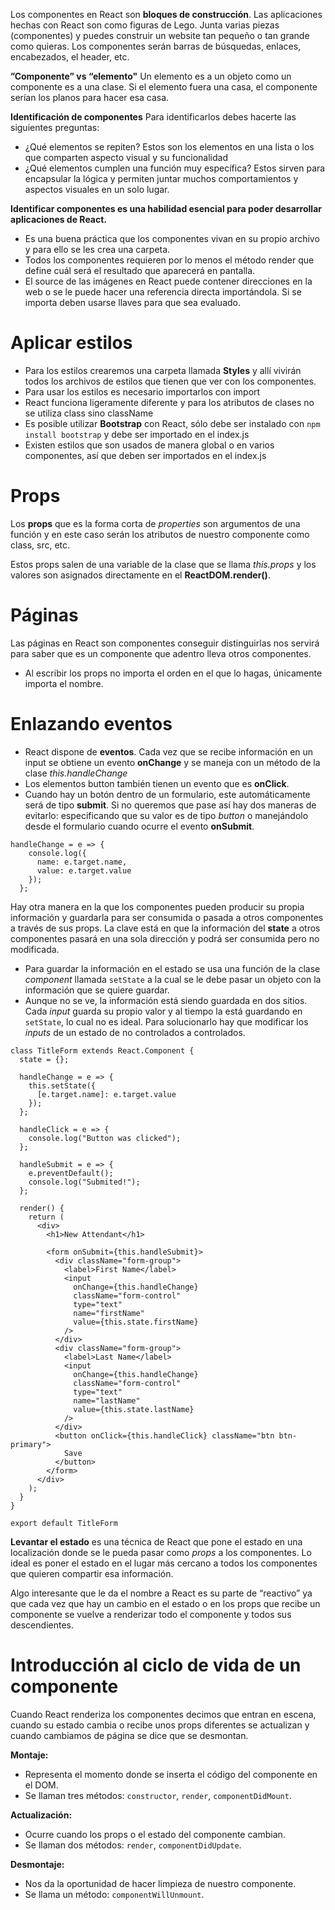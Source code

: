 Los componentes en React son **bloques de construcción**.
Las aplicaciones hechas con React son como figuras de Lego. Junta varias piezas (componentes) y puedes construir un website tan pequeño o tan grande como quieras.
Los componentes serán barras de búsquedas, enlaces, encabezados, el header, etc.

**”Componente” vs “elemento"**
Un elemento es a un objeto como un componente es a una clase. Si el elemento fuera una casa, el componente serían los planos para hacer esa casa.

**Identificación de componentes**
Para identificarlos debes hacerte las siguientes preguntas:

- ¿Qué elementos se repiten? Estos son los elementos en una lista o los que comparten aspecto visual y su funcionalidad
- ¿Qué elementos cumplen una función muy específica? Estos sirven para encapsular la lógica y permiten juntar muchos comportamientos y aspectos visuales en un solo lugar.

**Identificar componentes es una habilidad esencial para poder desarrollar aplicaciones de React.**

- Es una buena práctica que los componentes vivan en su propio archivo y para ello se les crea una carpeta.
- Todos los componentes requieren por lo menos el método render que define cuál será el resultado que aparecerá en pantalla.
- El source de las imágenes en React puede contener direcciones en la web o se le puede hacer una referencia directa importándola. Si se importa deben usarse llaves para que sea evaluado.

# Aplicar estilos
- Para los estilos crearemos una carpeta llamada **Styles** y allí vivirán todos los archivos de estilos que tienen que ver con los componentes.
- Para usar los estilos es necesario importarlos con import
- React funciona ligeramente diferente y para los atributos de clases no se utiliza class sino className
- Es posible utilizar **Bootstrap** con React, sólo debe ser instalado con `npm install bootstrap` y debe ser importado en el index.js
- Existen estilos que son usados de manera global o en varios componentes, así que deben ser importados en el index.js

# Props
Los **props** que es la forma corta de *properties* son argumentos de una función y en este caso serán los atributos de nuestro componente como class, src, etc.

Estos props salen de una variable de la clase que se llama *this.props* y los valores son asignados directamente en el **ReactDOM.render()**.

# Páginas
Las páginas en React son componentes conseguir distinguirlas nos servirá para saber que es un componente que adentro lleva otros componentes.

- Al escribir los props no importa el orden en el que lo hagas, únicamente importa el nombre.

# Enlazando eventos
- React dispone de **eventos**. Cada vez que se recibe información en un input se obtiene un evento **onChange** y se maneja con un método de la clase *this.handleChange*
- Los elementos button también tienen un evento que es **onClick**.
- Cuando hay un botón dentro de un formulario, este automáticamente será de tipo **submit**. Si no queremos que pase así hay dos maneras de evitarlo: especificando que su valor es de tipo *button* o manejándolo desde el formulario cuando ocurre el evento **onSubmit**.
~~~
handleChange = e => {
    console.log({
      name: e.target.name,
      value: e.target.value
    });
  };
~~~
Hay otra manera en la que los componentes pueden producir su propia información y guardarla para ser consumida o pasada a otros componentes a través de sus props. La clave está en que la información del **state** a otros componentes pasará en una sola dirección y podrá ser consumida pero no modificada.

- Para guardar la información en el estado se usa una función de la clase *component* llamada `setState` a la cual se le debe pasar un objeto con la información que se quiere guardar.
- Aunque no se ve, la información está siendo guardada en dos sitios. Cada *input* guarda su propio valor y al tiempo la está guardando en `setState`, lo cual no es ideal. Para solucionarlo hay que modificar los *inputs* de un estado de no controlados a controlados.
~~~
class TitleForm extends React.Component {
  state = {};

  handleChange = e => {
    this.setState({
      [e.target.name]: e.target.value
    });
  };

  handleClick = e => {
    console.log("Button was clicked");
  };

  handleSubmit = e => {
    e.preventDefault();
    console.log("Submited!");
  };

  render() {
    return (
      <div>
        <h1>New Attendant</h1>

        <form onSubmit={this.handleSubmit}>
          <div className="form-group">
            <label>First Name</label>
            <input
              onChange={this.handleChange}
              className="form-control"
              type="text"
              name="firstName"
              value={this.state.firstName}
            />
          </div>
          <div className="form-group">
            <label>Last Name</label>
            <input
              onChange={this.handleChange}
              className="form-control"
              type="text"
              name="lastName"
              value={this.state.lastName}
            />
          </div>
          <button onClick={this.handleClick} className="btn btn-primary">
            Save
          </button>
        </form>
      </div>
    );
  }
}

export default TitleForm
~~~
**Levantar el estado** es una técnica de React que pone el estado en una localización donde se le pueda pasar como *props* a los componentes. Lo ideal es poner el estado en el lugar más cercano a todos los componentes que quieren compartir esa información.

Algo interesante que le da el nombre a React es su parte de “reactivo” ya que cada vez que hay un cambio en el estado o en los props que recibe un componente se vuelve a renderizar todo el componente y todos sus descendientes.

# Introducción al ciclo de vida de un componente
Cuando React renderiza los componentes decimos que entran en escena, cuando su estado cambia o recibe unos props diferentes se actualizan y cuando cambiamos de página se dice que se desmontan.

**Montaje:**
- Representa el momento donde se inserta el código del componente en el DOM.
- Se llaman tres métodos: `constructor`, `render`, `componentDidMount`.

**Actualización:**
- Ocurre cuando los props o el estado del componente cambian.
- Se llaman dos métodos: `render`, `componentDidUpdate`.

**Desmontaje:**
- Nos da la oportunidad de hacer limpieza de nuestro componente.
- Se llama un método: `componentWillUnmount`.
